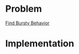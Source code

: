 # Problem

[Find Bursty Behavior](https://leetcode.com/problems/find-bursty-behavior/)

# Implementation

```sql

```
